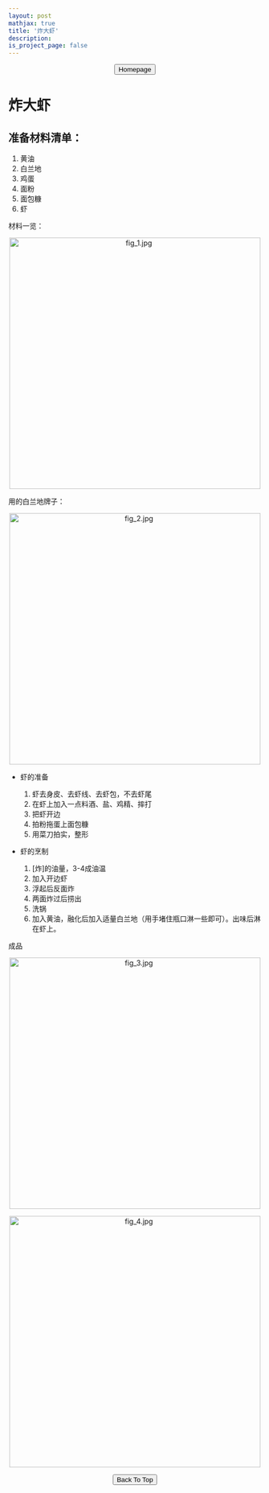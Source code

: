 ```yaml
---
layout: post
mathjax: true
title: '炸大虾'
description: 
is_project_page: false
---
```



<p style="text-align:center;">
<button type="button" onclick="window.location.href='index.html';">Homepage</button>
</p>

# 炸大虾
## 准备材料清单：
1. 黄油
2. 白兰地
3. 鸡蛋
4. 面粉
5. 面包糠
6. 虾

材料一览：
<p align="center">
    <img src="https://drive.google.com/uc?export=view&id=1AX0ByWJFyXdzn9qcG1o6h-QRx14Meckq" alt="fig_1.jpg" width="500">
</p>

用的白兰地牌子：
<p align="center">
    <img src="https://drive.google.com/uc?export=view&id=1nv8ZTZYy9v_uuNeNpnZLvsijA_Pk1CNx" alt="fig_2.jpg" width="500">
</p>

- 虾的准备
    1. 虾去身皮、去虾线、去虾包，不去虾尾
    2. 在虾上加入一点料酒、盐、鸡精、摔打
    3. 把虾开边
    4. 拍粉拖蛋上面包糠
    5. 用菜刀拍实，整形
    
- 虾的烹制
    1. [炸]的油量，3-4成油温
    2. 加入开边虾
    3. 浮起后反面炸
    4. 两面炸过后捞出
    5. 洗锅
    6. 加入黄油，融化后加入适量白兰地（用手堵住瓶口淋一些即可）。出味后淋在虾上。
    
 
成品
<p align="center">
    <img src="https://drive.google.com/uc?export=view&id=1foe9KURR550JVENK8QmBsJRLGGZobD6q" alt="fig_3.jpg" width="500">
</p>

<p align="center">
    <img src="https://drive.google.com/uc?export=view&id=1ROt6L9q5RVQuRx33BcRf3cglZ-gzxIBP" alt="fig_4.jpg" width="500">
</p>

<p style="text-align:center;">
<button type="button" onclick="window.location.href='#top';">Back To Top</button>
<p>
